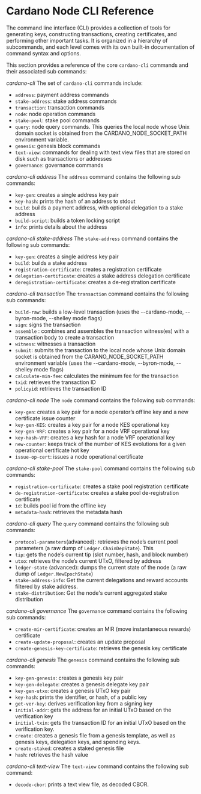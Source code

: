 # Cardano Node CLI Reference

The command line interface (CLI) provides a collection of tools for generating keys, constructing transactions, creating certificates, and performing other important tasks. It is organized in a hierarchy of subcommands, and each level comes with its own built-in documentation of command syntax and options.

This section provides a reference of the core `cardano-cli` commands and their associated sub commands:

*cardano-cli*
The set of `cardano-cli` commands include:
* `address`: payment address commands
* `stake-address`: stake address commands
* `transaction`: transaction commands
* `node`: node operation commands
* `stake-pool`: stake pool commands
* `query`: node query commands. This queries the local node whose Unix domain socket is obtained from the CARDANO_NODE_SOCKET_PATH environment variable.
* `genesis`: genesis block commands
* `text-view`: commands for dealing with text view files that are stored on disk such as transactions or addresses
* `governance`: governance commands

*cardano-cli address*
The `address` command contains the following sub commands:
* `key-gen`: creates a single address key pair
* `key-hash`: prints the hash of an address to stdout
* `build`: builds a payment address, with optional delegation to a stake address
* `build-script`: builds a token locking script
* `info`: prints details about the address

*cardano-cli stake-address*
The `stake-address` command contains the following sub commands:
* `key-gen`: creates a single address key pair
* `build`: builds a stake address
* `registration-certificate`: creates a registration certificate
* `delegation-certificate`: creates a stake address delegation certificate
* `deregistration-certificate`: creates a de-registration certificate

*cardano-cli transaction*
The `transaction` command contains the following sub commands:
* `build-raw`: builds a low-level transaction (uses the --cardano-mode, --byron-mode, --shelley mode flags)
* `sign`: signs the transaction
* `assemble` : combines and assembles the transaction witness(es) with a transaction body to create a transaction
* `witness`: witnesses a transaction
* `submit`: submits the transaction to the local node whose Unix domain socket is obtained from the CARANO_NODE_SOCKET_PATH environment variable (uses the --cardano-mode, --byron-mode, --shelley mode flags)
* `calculate-min-fee`: calculates the minimum fee for the transaction
* `txid`: retrieves the transaction ID
* `policyid`: retrieves the transaction ID

*cardano-cli node*
The `node` command contains the following sub commands:
* `key-gen`: creates a key pair for a node operator’s offline key and a new certificate issue counter
* `key-gen-KES`: creates a key pair for a node KES operational key
* `key-gen-VRF`: creates a key pair for a node VRF operational key
* `key-hash-VRF`: creates a key hash for a node VRF operational key
* `new-counter`: keeps track of the number of KES evolutions for a given operational certificate hot key
* `issue-op-cert`: issues a node operational certificate

*cardano-cli stake-pool*
The `stake-pool` command contains the following sub commands:
* `registration-certificate`: creates a stake pool registration certificate
* `de-registration-certificate`: creates a stake pool de-registration certificate
* `id`: builds pool id from the offline key
* `metadata-hash`:  retrieves the metadata hash

*cardano-cli query*
The `query` command contains the following sub commands:
* `protocol-parameters`(advanced): retrieves the node’s current pool parameters (a raw dump of `Ledger.ChainDepState`). This
* `tip`: gets the node’s current tip (slot number, hash, and block number)
* `utxo`: retrieves the node’s current UTxO, filtered by address
* `ledger-state` (advanced):  dumps the current state of the node (a raw dump of `Ledger.NewEpochState`)
* `stake-address-info`: Get the current delegations and reward accounts filtered by stake address.
* `stake-distribution`: Get the node's current aggregated stake distribution

*cardano-cli governance*
The `governance` command contains the following sub commands:
* `create-mir-certificate`: creates an MIR (move instantaneous rewards) certificate
* `create-update-proposal`: creates an update proposal
* `create-genesis-key-certificate`: retrieves the genesis key certificate

*cardano-cli genesis*
The `genesis` command contains the following sub commands:
* `key-gen-genesis`: creates a genesis key pair
* `key-gen-delegate`: creates a genesis delegate key pair
* `key-gen-utxo`: creates a genesis UTxO key pair
* `key-hash`: prints the identifier, or hash, of a public key
* `get-ver-key`: derives verification key from a signing key
* `initial-addr`: gets the address for an initial UTxO based on the verification key
* `initial-txin`: gets the transaction ID for an initial UTxO based on the verification key.
* `create`: creates a genesis file from a genesis template, as well as genesis keys, delegation keys, and spending keys.
* `create-staked`: creates a staked genesis file
* `hash`: retrieves the hash value

*cardano-cli text-view*
The `text-view` command contains the following sub command:
* `decode-cbor`: prints a text view file, as decoded CBOR.
